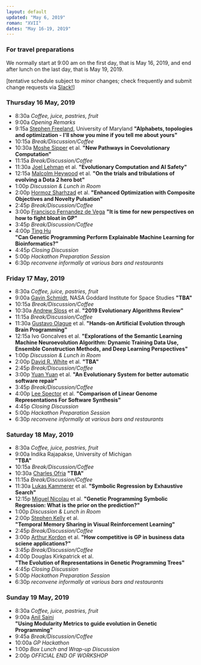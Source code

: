 ```yaml
---
layout: default
updated: "May 6, 2019"
roman: "XVII"
dates: "May 16-19, 2019"
---
```



### For travel preparations

We normally start at 9:00 am on the first day, that is May 16, 2019,
and end after lunch on the last day, that is May 19, 2019. 

[tentative schedule subject to minor changes; check frequently and submit change requests via [Slack!](https://gptp-workshops.slack.com)]

### Thursday 16 May, 2019
- 8:30a _Coffee, juice, pastries, fruit_
- 9:00a _Opening Remarks_
- 9:15a [Stephen Freeland](https://www.linkedin.com/in/stephen-freeland/), University of Maryland
**"Alphabets, topologies and optimization - I'll show you mine if you tell me about yours"**
- 10:15a _Break/Discussion/Coffee_
- 10:30a [Moshe Sipper](http://www.moshesipper.com/) et al. 
**"New Pathways in Coevolutionary Computation"**
- 11:15a _Break/Discussion/Coffee_
- 11:30a [Joel Lehman](http://joellehman.com/) et al. 
**"Evolutionary Computation and AI Safety"**
- 12:15a [Malcolm Heywood](https://web.cs.dal.ca/~mheywood/) et al. 
**"On the trials and tribulations of evolving a Dota 2 hero bot"**
- 1:00p _Discussion & Lunch in Room_
- 2:00p [Hormoz Sharhzad](https://www.linkedin.com/in/hormozshahrzad/) et al.
**"Enhanced Optimization with Composite Objectives and Novelty Pulsation"**
- 2:45p _Break/Discussion/Coffee_
- 3:00p [Francisco Fernandez de Vega](https://www.researchgate.net/profile/Francisco_Vega3)
**"It is time for new perspectives on how to fight bloat in GP"**
- 3:45p _Break/Discussion/Coffee_
- 4:00p [Ting Hu](https://sites.google.com/site/tinghushomepage/)  
**"Can Genetic Programming Perform Explainable Machine Learning for Bioinformatics?"**
- 4:45p _Closing Discussion_
- 5:00p _Hackathon Preparation Session_
- 6:30p _reconvene informally at various bars and restaurants_

### Friday 17 May, 2019
- 8:30a _Coffee, juice, pastries, fruit_
- 9:00a [Gavin Schmidt](https://en.wikipedia.org/wiki/Gavin_Schmidt), NASA Goddard Institute for Space Studies 
**"TBA"**
- 10:15a _Break/Discussion/Coffee_
- 10:30a [Andrew Sloss](https://www.linkedin.com/in/asloss/) et al.
**"2019 Evolutionary Algorithms Review"**
- 11:15a _Break/Discussion/Coffee_
- 11:30a [Gustavo Olague](http://evovision.cicese.mx/) et al. 
**"Hands-on Artificial Evolution through Brain Programming"**
- 12:15a Ivo Goncalves et al. 
**"Explorations of the Semantic Learning Machine Neuroevolution Algorithm: Dynamic Training Data Use, Ensemble Construction Methods, and Deep Learning Perspectives"**
- 1:00p _Discussion & Lunch in Room_
- 2:00p [David R. White](http://www.davidrwhite.co.uk/) et al.
**"TBA"**
- 2:45p _Break/Discussion/Coffee_
- 3:00p [Yuan Yuan](https://www.researchgate.net/profile/Yuan_Yuan73) et al.
**"An Evolutionary System for better automatic software repair"**
- 3:45p _Break/Discussion/Coffee_
- 4:00p [Lee Spector](http://faculty.hampshire.edu/lspector/) et al. 
**"Comparison of Linear Genome Representations For Software Synthesis"**
- 4:45p _Closing Discussion_
- 5:00p _Hackathon Preparation Session_
- 6:30p _reconvene informally at various bars and restaurants_


### Saturday 18 May, 2019
- 8:30a _Coffee, juice, pastries, fruit_
- 9:00a Indika Rajapakse, University of Michigan  
**"TBA"**
- 10:15a _Break/Discussion/Coffee_
- 10:30a [Charles Ofria](https://www.egr.msu.edu/people/profile/ofria) 
**"TBA"**
- 11:15a _Break/Discussion/Coffee_
- 11:30a [Lukas Kammerer](https://heal.heuristiclab.com/team/kammerer) et al.
**"Symbolic Regression by Exhaustive Search"**
- 12:15p [Miguel Nicolau](https://people.ucd.ie/miguel.nicolau) et al.
**"Genetic Programming Symbolic Regression: What is the prior on the prediction?"**
- 1:00p _Discussion & Lunch in Room_
- 2:00p [Stephen Kelly](http://stephenkelly.ca/?q=node/29) et al.  
**"Temporal Memory Sharing in Visual Reinforcement Learning"**
- 2:45p _Break/Discussion/Coffee_
- 3:00p [Arthur Kordon](https://www.linkedin.com/in/arthur-kordon-a86980/) et al.
**"How competitive is GP in business data sciene applications?"**
- 3:45p _Break/Discussion/Coffee_
- 4:00p Douglas Kirkpatrick et al.  
**"The Evolution of Representations in Genetic Programming Trees"**
- 4:45p _Closing Discussion_
- 5:00p _Hackathon Preparation Session_
- 6:30p _reconvene informally at various bars and restaurants_

### Sunday 19 May, 2019
- 8:30a _Coffee, juice, pastries, fruit_
- 9:00a [Anil Saini](https://www.linkedin.com/in/anil-k-saini/)  
**"Using Modularity Metrics to guide evolution in Genetic Programming"**
- 9:45a _Break/Discussion/Coffee_
- 10:00a _GP Hackathon_
- 1:00p _Box Lunch and Wrap-up Discussion_
- 2:00p *OFFICIAL END OF WORKSHOP*


